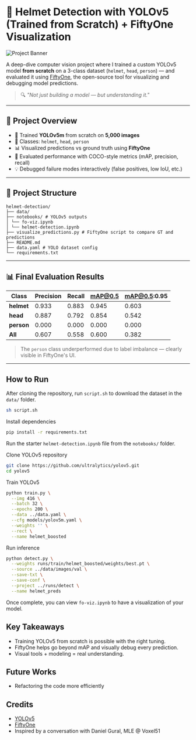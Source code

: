 # 🦺 Helmet Detection with YOLOv5 (Trained from Scratch) + FiftyOne Visualization

![Project Banner](link-to-your-thumbnail.png)

A deep-dive computer vision project where I trained a custom YOLOv5 model **from scratch** on a 3-class dataset (`helmet`, `head`, `person`) — and evaluated it using [FiftyOne](https://voxel51.com/fiftyone/), the open-source tool for visualizing and debugging model predictions.

> 🔍 *"Not just building a model — but understanding it."*

---

## 🚀 Project Overview

- 🔧 Trained **YOLOv5m** from scratch on **5,000 images**
- 🧠 Classes: `helmet`, `head`, `person`
- 📊 Visualized predictions vs ground truth using **FiftyOne**
- 🧪 Evaluated performance with COCO-style metrics (mAP, precision, recall)
- 💡 Debugged failure modes interactively (false positives, low IoU, etc.)

---

## 📁 Project Structure

```
helmet-detection/
├── data/
├── notebooks/ # YOLOv5 outputs
│ └── fo-viz.ipynb
│ └── helmet-detection.ipynb
├── visualize_predictions.py # FiftyOne script to compare GT and predictions
├── README.md
├── data.yaml # YOLO dataset config
└── requirements.txt
```

---

## 📊 Final Evaluation Results

| Class    | Precision | Recall | mAP@0.5 | mAP@0.5:0.95 |
|----------|-----------|--------|--------|---------------|
| **helmet** | 0.933     | 0.883  | 0.945  | 0.603         |
| **head**   | 0.887     | 0.792  | 0.854  | 0.542         |
| **person** | 0.000     | 0.000  | 0.000  | 0.000         |
| **All**    | 0.607     | 0.558  | 0.600  | 0.382         |

> The `person` class underperformed due to label imbalance — clearly visible in FiftyOne's UI.

---

## How to Run 

After cloning the repository, run `script.sh` to download the dataset in the `data/` folder. 

```bash 
sh script.sh 
``` 

Install dependencies 

```bash 
pip install -r requirements.txt 
``` 

Run the starter `helmet-detection.ipynb` file from the `notebooks/` folder. 

Clone YOLOv5 repository 

```bash 
git clone https://github.com/ultralytics/yolov5.git 
cd yolov5
``` 

Train YOLOv5 

```bash 
python train.py \
  --img 416 \
  --batch 32 \
  --epochs 200 \
  --data ../data.yaml \
  --cfg models/yolov5m.yaml \
  --weights '' \
  --rect \
  --name helmet_boosted
``` 

Run inference 

```bash 
python detect.py \
  --weights runs/train/helmet_boosted/weights/best.pt \
  --source ../data/images/val \
  --save-txt \
  --save-conf \
  --project ../runs/detect \
  --name helmet_preds
``` 

Once complete, you can view `fo-viz.ipynb` to have a visualization of your model. 

## Key Takeaways
- Training YOLOv5 from scratch is possible with the right tuning.
- FiftyOne helps go beyond mAP and visually debug every prediction.
- Visual tools + modeling = real understanding. 

## Future Works 
- Refactoring the code more efficiently 

## Credits 
- [YOLOv5](https://github.com/ultralytics/yolov5)
- [FiftyOne](https://github.com/voxel51/fiftyone)
- Inspired by a conversation with Daniel Gural, MLE @ Voxel51